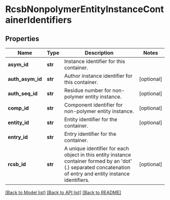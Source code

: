 # RcsbNonpolymerEntityInstanceContainerIdentifiers

## Properties
Name | Type | Description | Notes
------------ | ------------- | ------------- | -------------
**asym_id** | **str** | Instance identifier for this container. | 
**auth_asym_id** | **str** | Author instance identifier for this container. | [optional] 
**auth_seq_id** | **str** | Residue number for non-polymer entity instance. | [optional] 
**comp_id** | **str** | Component identifier for non-polymer entity instance. | [optional] 
**entity_id** | **str** | Entity identifier for the container. | [optional] 
**entry_id** | **str** | Entry identifier for the container. | 
**rcsb_id** | **str** | A unique identifier for each object in this entity instance container formed by  an &#x27;dot&#x27; (.) separated concatenation of entry and entity instance identifiers. | [optional] 

[[Back to Model list]](../README.md#documentation-for-models) [[Back to API list]](../README.md#documentation-for-api-endpoints) [[Back to README]](../README.md)


